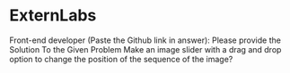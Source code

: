 # ExternLabs
Front-end developer (Paste the Github link in answer):  Please provide the Solution To the Given Problem  Make an image slider with a drag and drop option to change the position of the sequence of the image?
